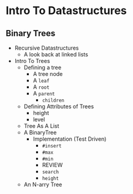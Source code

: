 # Intro To Datastructures
## Binary Trees

* Recursive Datastructures
  * A look back at linked lists
* Intro To Trees
  * Defining a tree
    * A tree node
    * A `leaf`
    * A `root`
    * A `parent`
      * `children`
  * Defining Attributes of Trees
    * height
    * level
  * Tree As A List
  * A BinaryTree
    * Implementation (Test Driven)
      * `#insert`
      * `#max`
      * `#min`
      * REVIEW
      * `search`
      * `height`
  * An N-arry Tree

